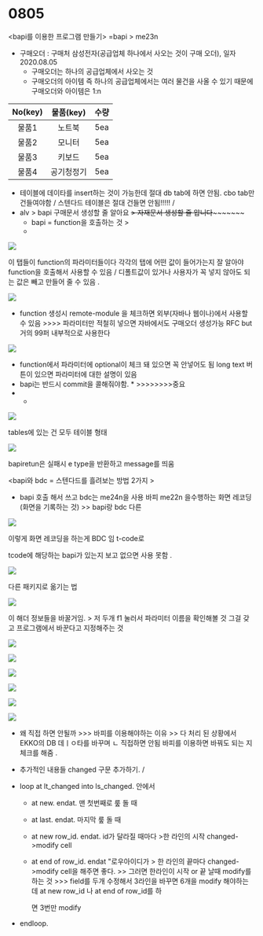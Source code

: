 # 0805

&lt;bapi를 이용한 프로그램 만들기&gt; =bapi &gt; me23n

* 구매오더 : 구매처 삼성전자\(공급업체 하나에서 사오는 것이 구매 오더\), 일자 2020.08.05
  * 구매오더는 하나의 공급업체에서 사오는 것
  * 구매오더의 아이템 즉 하나의 공급업체에서는 여러 물건을 사올 수 있기 때문에  구매오더와 아이템은 1:n 

| No\(key\) | 물품\(key\) | 수량 |
| :---: | :---: | :---: |
| 물품1 | 노트북 | 5ea |
| 물품2 | 모니터 | 5ea |
| 물품3 | 키보드 | 5ea |
| 물품4 | 공기청정기 | 5ea |

* 테이블에 데이타를 insert하는 것이 가능한데 절대 db tab에 하면 안됨. cbo tab만 건들여야함 / 스텐다드 테이블은 절대 건들면 안됨!!!!!  / 
* alv &gt; bapi 구매문서 생성할 줄 알아요 ~~&gt; 자재문서 생성할 줄 압니다~~~~~~~~~ 
  * bapi = function을 호출하는 것 &gt; 
  * 

![](../../../.gitbook/assets/image%20%28225%29.png)

이 탭들이 function의 파라미터들이다 각각의 탭에 어떤 값이 들어가는지 잘 알아야 function을 호출해서 사용할 수 있음 /  디폴트값이 있거나 사용자가 꼭 넣지 않아도 되는 값은 빼고 만들어 줄 수 있음 . 

![](../../../.gitbook/assets/image%20%28226%29.png)

* function 생성시 remote-module 을 체크하면 외부\(자바나 웹이나\)에서 사용할 수 있음 &gt;&gt;&gt;&gt; 파라미터만 적철히 넣으면 자바에서도 구매오더 생성가능  RFC but 거의 99퍼 내부적으로 사용한다

![](../../../.gitbook/assets/image%20%28214%29.png)

* function에서 파라미터에 optional이 체크 돼 있으면 꼭 안넣어도 됨 long text 버튼이 있으면 파라미터에 대한 설명이 있음  
*  bapi는 반드시 commit을 콜해줘야함. \* &gt;&gt;&gt;&gt;&gt;&gt;&gt;&gt;중요
* * 
![](../../../.gitbook/assets/image%20%28220%29.png)

tables에 있는 건 모두 테이블 형태 

![](../../../.gitbook/assets/image%20%28221%29.png)

bapiretun은  실패시 e type을 반환하고 message를 띄움 

&lt;bapi와 bdc = 스텐다드를 흘려보는 방법 2가지 &gt; 

* bapi 호출 해서 쓰고 bdc는 me24n을 사용 바피  me22n 을수행하는 화면 레코딩\(화면을 기록하는 것\) &gt;&gt;  bapi랑 bdc 다른 



![](../../../.gitbook/assets/kakaotalk_20200805_103603214.jpg)

이렇게 화면 레코딩을 하는게 BDC 임 t-code로 

tcode에 해당하는 bapi가 있는지 보고 없으면 사용 못함 .

![](../../../.gitbook/assets/image%20%28215%29.png)

다른 패키지로 옮기는 법

![](../../../.gitbook/assets/image%20%28216%29.png)

이 해더 정보들을 바꿀거임. &gt; 저 두개 f1 눌러서 파라미터 이름을 확인해볼 것 그걸 갖고 프로그램에서 바꾼다고 지정해주는 것 

![](../../../.gitbook/assets/image%20%28223%29.png)

![](../../../.gitbook/assets/image%20%28229%29.png)



![](../../../.gitbook/assets/image%20%28217%29.png)

![](../../../.gitbook/assets/image%20%28227%29.png)

![](../../../.gitbook/assets/image%20%28224%29.png)

![](../../../.gitbook/assets/image%20%28222%29.png)



* 왜 직접 하면 안될까 &gt;&gt;&gt; 바피를 이용해야하는 이유 &gt;&gt; 다 처리 된 상황에서 EKKO의 DB 데ㅣㅇ타를 바꾸며 ㄴ 직접하면 안됨 바피를 이용하면 바꿔도 되는 지 체크를 해줌 . 

+ 추가적인 내용들 changed 구문 추가하기. /

* loop at lt\_changed into ls\_changed. 안에서

  * at new.   endat. 맨 첫번째로 뤂 돌 때
  * at last.    endat. 마지막 뤂 돌 때 
  * at new row\_id.  endat. id가 달라질 때마다 &gt;한 라인의 시작 changed-&gt;modify cell
  * at end of row\_id.  endat "로우아이디가  &gt; 한 라인의 끝마다  changed-&gt;modify cell을 해주면 좋다. &gt;&gt; 그러면 한라인이 시작 or 끝 날때 modify를 하는 것  &gt;&gt;&gt; field를 두개 수정해서 3라인을 바꾸면 6개을 modify 해야하는 데 at new row\_id 나 at end of row\_id를 하

      면 3번만 modify 

* endloop.



